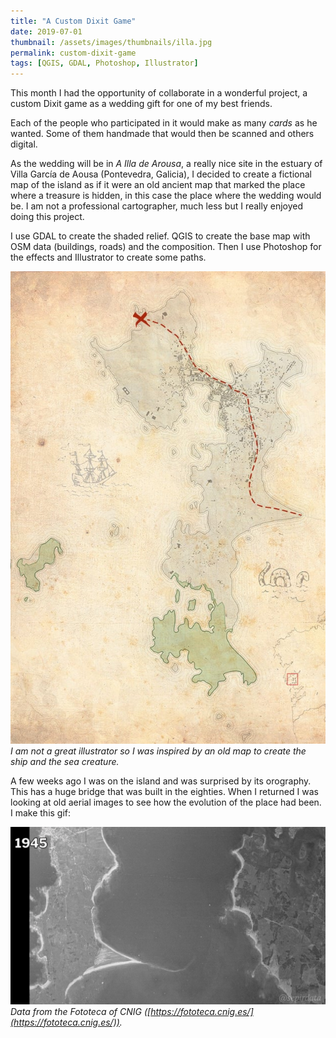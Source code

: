 ```yaml
---
title: "A Custom Dixit Game"
date: 2019-07-01
thumbnail: /assets/images/thumbnails/illa.jpg
permalink: custom-dixit-game
tags: [QGIS, GDAL, Photoshop, Illustrator]
---
```


This month I had the opportunity of collaborate in a wonderful project, a custom Dixit game as a wedding gift for one of my best friends.

Each of the people who participated in it would make as many _cards_ as he wanted. Some of them handmade that would then be scanned and others digital.

As the wedding will be in _A Illa de Arousa_, a really nice site in the estuary of Villa García de Aousa (Pontevedra, Galicia), I decided to create a fictional map of the island as if it were an old ancient map that marked the place where a treasure is hidden, in this case the place where the wedding would be. I am not a professional cartographer, much less but I really enjoyed doing this project.

I use GDAL to create the shaded relief. QGIS to create the base map with OSM data (buildings, roads) and the composition. Then I use Photoshop for the effects and Illustrator to create some paths.

![image](/assets/images/illa.jpg)
_I am not a great illustrator so I was inspired by an old map to create the ship and the sea creature._

A few weeks ago I was on the island and was surprised by its orography. This has a huge bridge that was built in the eighties. When I returned I was looking at old aerial images to see how the evolution of the place had been. I make this gif:

![image](/assets/images/illa.gif)
_Data from the Fototeca of CNIG ([https://fototeca.cnig.es/](https://fototeca.cnig.es/))._
